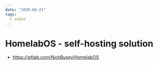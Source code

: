 ```yaml
---
date: "2020-06-21"
tags:
  - inbox
---
```


# HomelabOS - self-hosting solution

* https://gitlab.com/NickBusey/HomelabOS
